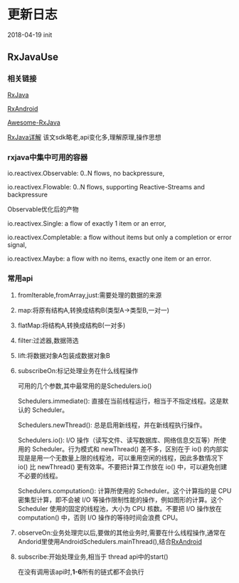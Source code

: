 # 更新日志
   2018-04-19 init
## RxJavaUse
### 相关链接
[RxJava](https://github.com/ReactiveX/RxJava)

[RxAndroid](https://github.com/ReactiveX/RxAndroid)

[Awesome-RxJava](https://github.com/lzyzsd/Awesome-RxJava)

[RxJava详解](http://gank.io/post/560e15be2dca930e00da1083) 该文sdk略老,api变化多,理解原理,操作思想

### rxjava中集中可用的容器

io.reactivex.Observable: 0..N flows, no backpressure,

io.reactivex.Flowable: 0..N flows, supporting Reactive-Streams and backpressure

Observable优化后的产物

io.reactivex.Single: a flow of exactly 1 item or an error,

io.reactivex.Completable: a flow without items but only a completion or error signal,

io.reactivex.Maybe: a flow with no items, exactly one item or an error.

### 常用api

1. fromIterable,fromArray,just:需要处理的数据的来源

1. map:将原有结构A,转换成结构B(类型A->类型B,一对一)

1. flatMap:将结构A,转换成结构B(一对多)

1. filter:过滤器,数据筛选

1. lift:将数据对象A包装成数据对象B

1. subscribeOn:标记处理业务在什么线程操作

    可用的几个参数,其中最常用的是Schedulers.io()

    Schedulers.immediate(): 直接在当前线程运行，相当于不指定线程。这是默认的 Scheduler。

    Schedulers.newThread(): 总是启用新线程，并在新线程执行操作。

    Schedulers.io(): I/O 操作（读写文件、读写数据库、网络信息交互等）所使用的 Scheduler。行为模式和 newThread() 差不多，区别在于 io() 的内部实现是是用一个无数量上限的线程池，可以重用空闲的线程，因此多数情况下 io() 比 newThread() 更有效率。不要把计算工作放在 io() 中，可以避免创建不必要的线程。

    Schedulers.computation(): 计算所使用的 Scheduler。这个计算指的是 CPU 密集型计算，即不会被 I/O 等操作限制性能的操作，例如图形的计算。这个 Scheduler 使用的固定的线程池，大小为 CPU 核数。不要把 I/O 操作放在 computation() 中，否则 I/O 操作的等待时间会浪费 CPU。

1. observeOn:业务处理完以后,要做的其他业务时,需要在什么线程操作,通常在Andorid里使用AndroidSchedulers.mainThread(),结合[RxAndroid](https://github.com/ReactiveX/RxAndroid)

1. subscribe:开始处理业务,相当于 thread api中的start()

   在没有调用该api时,**1-6**所有的链式都不会执行


